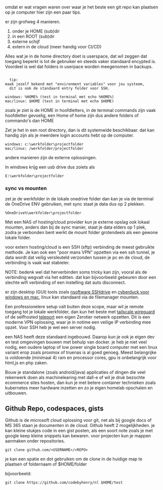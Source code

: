 omdat er wat vragen waren over waar je het beste een git repo kan plaatsen op je computer hier zijn een paar tips.

er zijn grofweg 4 manieren.

1. onder je HOME (sub)dir
2. in een ROOT (sub)dir
3. externe schijf
4. extern in de cloud (meer handig voor CI/CD)

Alles wat je in de home directory doet is userspace, dat wil zeggen dat toegang beperkt is tot de gebruiker en steeds vaker standaard encypted is. Voordeel is wel dat folders in userpace worden meegenomen in backups.

```
  
  tip: 
maak jezelf bekend met "environment variables" voor jou systeem,
  dit is ook de standaard entry folder voor SSH.

``` 

```
windows: %HOME% (test in terminal met echo %HOME%)
mac/linux: $HOME (test in terminal met echo $HOME)

```
zoals je ziet is de HOME in hoofdletters, in de terminal commands zijn vaak hoofdletter gevoelig, een Home of home zijn dus  andere folders of commando's dan HOME

Zet je het in een root directory, dan is dit systemwide beschikbaar. dat kan handig zijn als je meerdere login accounts hebt op de computer.

```
windows: c:\werkfolder\projectfolder
mac/linux: /werkfolder/projectfolder
```

andere manieren zijn de externe oplossingen. 

In windows krijg een usb drive dus zoiets als 
```
E:\werkfolder\projectfolder
```

### sync vs mounten
zet je de werkfolder in de lokale onedrive folder dan kan je via de terminal de OneDrive ENV gebruiken, met sync staat je data dus op 2 plekken.

` %OneDrive%\werkfolder\projectfolder ` 

Met een NAS of hosting/cloud provider kun je externe opslag ook lokaal mounten, anders dan bij de sync manier, staat je data elders op 1 plek, zodra je verbonden bent werkt de mount folder grotendeels als een gewone lokale folder. 

voor extern hosting/cloud is een SSH (sftp) verbinding de meest gebruikte methode. Je kan ook een "poor mans VPN" opzetten via een ssh tunnel, je data wordt dat veilig versleuteld verzonden tussen je pc en de cloud, de verbinding is vaak wat stabieler. 

NOTE: bedenk wel dat herverbinden soms tricky kan zijn, vooral als de verbinding wegvalt via het editten. dat kan bijvoorbeeld gebeuren door een slechte wifi verbinding of een instelling dat auto disconnect. 

er zijn desktop (GUI) tools zoals [nsoftware SSHdrive](https://www.nsoftware.com/sftp/drive/) en [cyberduck voor windows en mac](https://cyberduck.io), linux kan standaard via de filemanager mounten. 

Een professionelere setup valt buiten deze scope, maar wil je remote toegang tot je lokale werkfolder, dan kun het beste met [tailscale](https://tailscale.com),[wireguard](https://wireguard.com) of de selfhosted [teleport](https://goteleport.com) een eigen Zerotier netwerk opzetten. Dit is een moderne VPN oplossing, waar je in notime een veilige IP verbinding mee opzet. Voor SSH heb je wel een server nodig.

een NAS heeft deze standaard ingebouwd. Daarop kun je ook je eigen dev en test omgevingen bouwen met behulp van docker. je heb je niet veel nodig, een oudere laptop of low power single board computer met een linux variant erop zoals proxmox of truenas is al goed genoeg. Meest belangrijke is voldoende (minimaal 4) ram en processor cores, gpu is onbelangrijk voor html,js en php zaken.

Bouw je standalone (zoals android/java) applicaties of dingen die veel rekenwerk doen als machinelearing met dall-e of wil je druk bezochte ecommerce sites hosten, dan kun je met betere container technieken zoals kubernetes meer hardware inzetten en zo je eigen homelab opschalen en uitbouwen.

## Github Repo, codespaces, gists

Github is de microsoft cloud oplossing voor git, net als bij google docs of MS 365 staan je documenten in de cloud. Github heeft 2 mogelijkheden. je kan kleine stukjes code in een gist posten, als een soort note zoals je met google keep kleine snippets kan bewaren. voor projecten kun je mappen aanmaken onder repositories. 

`git clone github.com/<USERNAME>/<REPO>` 

je kan een spatie en dot gebruiken om de clone in de huidige map te plaatsen of foldernaam of $HOME/folder

bijvoorbeeld:

```
git clone https://github.com/codebyhenry/nl $HOME/test
```








